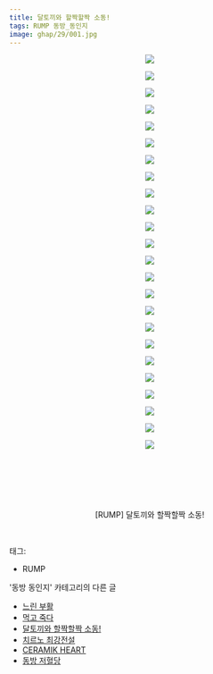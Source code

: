 ```yaml
---
title: 달토끼와 할짝할짝 소동!
tags: RUMP 동방_동인지
image: ghap/29/001.jpg
---
```

<div class="article">
<p style="text-align: center; clear: none; float: none;"><img src="{{ site.nasurl }}/ghap/29/001.jpg"/></p>
<p style="text-align: center; clear: none; float: none;"><img src="{{ site.nasurl }}/ghap/29/002.jpg"/></p>
<p style="text-align: center; clear: none; float: none;"><img src="{{ site.nasurl }}/ghap/29/003.jpg"/></p>
<p style="text-align: center; clear: none; float: none;"><img src="{{ site.nasurl }}/ghap/29/004.jpg"/></p>
<p style="text-align: center; clear: none; float: none;"><img src="{{ site.nasurl }}/ghap/29/005.jpg"/></p>
<p style="text-align: center; clear: none; float: none;"><img src="{{ site.nasurl }}/ghap/29/006.jpg"/></p>
<p style="text-align: center; clear: none; float: none;"><img src="{{ site.nasurl }}/ghap/29/007.jpg"/></p>
<p style="text-align: center; clear: none; float: none;"><img src="{{ site.nasurl }}/ghap/29/008.jpg"/></p>
<p style="text-align: center; clear: none; float: none;"><img src="{{ site.nasurl }}/ghap/29/009.jpg"/></p>
<p style="text-align: center; clear: none; float: none;"><img src="{{ site.nasurl }}/ghap/29/010.jpg"/></p>
<p style="text-align: center; clear: none; float: none;"><img src="{{ site.nasurl }}/ghap/29/011.jpg"/></p>
<p style="text-align: center; clear: none; float: none;"><img src="{{ site.nasurl }}/ghap/29/012.jpg"/></p>
<p style="text-align: center; clear: none; float: none;"><img src="{{ site.nasurl }}/ghap/29/013.jpg"/></p>
<p style="text-align: center; clear: none; float: none;"><img src="{{ site.nasurl }}/ghap/29/014.jpg"/></p>
<p style="text-align: center; clear: none; float: none;"><img src="{{ site.nasurl }}/ghap/29/015.jpg"/></p>
<p style="text-align: center; clear: none; float: none;"><img src="{{ site.nasurl }}/ghap/29/016.jpg"/></p>
<p style="text-align: center; clear: none; float: none;"><img src="{{ site.nasurl }}/ghap/29/017.jpg"/></p>
<p style="text-align: center; clear: none; float: none;"><img src="{{ site.nasurl }}/ghap/29/018.jpg"/></p>
<p style="text-align: center; clear: none; float: none;"><img src="{{ site.nasurl }}/ghap/29/019.jpg"/></p>
<p style="text-align: center; clear: none; float: none;"><img src="{{ site.nasurl }}/ghap/29/020.jpg"/></p>
<p style="text-align: center; clear: none; float: none;"><img src="{{ site.nasurl }}/ghap/29/021.jpg"/></p>
<p style="text-align: center; clear: none; float: none;"><img src="{{ site.nasurl }}/ghap/29/022.jpg"/></p>
<p style="text-align: center; clear: none; float: none;"><img src="{{ site.nasurl }}/ghap/29/023.jpg"/></p>
<p style="text-align: center; clear: none; float: none;"><img src="{{ site.nasurl }}/ghap/29/024.jpg"/></p>
<p style="text-align: center; clear: none; float: none;"><br/></p>
<p style="text-align: center; clear: none; float: none;"><br/></p>
<p style="text-align: center; clear: none; float: none;"><br/></p>
<p style="text-align: center; clear: none; float: none;">[RUMP] 달토끼와 할짝할짝 소동!</p>
<p><br/></p>
</div><div class="tagTrail">
<p>태그: </p>
<ul>
<li>RUMP</li>
</ul>
</div><div class="another">
<p>'동방 동인지' 카테고리의 다른 글</p>
<ul>
<li><a href="/2016-06-16-ghap_31">느린 부활</a></li>
<li><a href="/2016-06-16-ghap_30">먹고 죽다</a></li>
<li><a href="/2016-06-16-ghap_29">달토끼와 할짝할짝 소동!</a></li>
<li><a href="/2016-06-16-ghap_28">치르노 최강전설</a></li>
<li><a href="/2016-06-16-ghap_27">CERAMIK HEART</a></li>
<li><a href="/2016-06-16-ghap_26">동방 저혈당</a></li>
</ul>
</div><div class="cb_module cb_fluid">
<div class="cb_wrt cb_profile">
</div><!-- commentList close -->
</div>